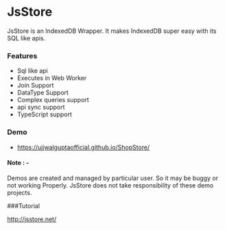 JsStore
========

JsStore is an IndexedDB Wrapper. It makes IndexedDB super easy with its SQL like apis.

### Features

* Sql like api
* Executes in Web Worker
* Join Support
* DataType Support
* Complex queries support
* api sync support
* TypeScript support

### Demo

* https://ujjwalguptaofficial.github.io/ShopStore/

#### Note : - 
Demos are created and managed by particular user. So it may be buggy or not working Properly. JsStore does not take responsibility of these demo projects.

###Tutorial

http://jsstore.net/